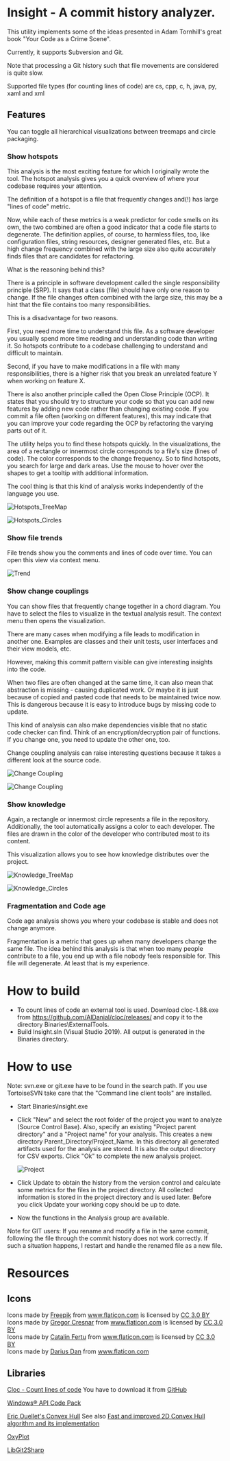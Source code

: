 # Insight - A commit history analyzer.

This utility implements some of the ideas presented in Adam Tornhill's great book "Your Code as a Crime Scene".

Currently, it supports Subversion and Git. 

Note that processing a Git history such that file movements are considered is quite slow.

Supported file types (for counting lines of code) are cs, cpp, c, h, java, py, xaml and xml

## Features
You can toggle all hierarchical visualizations between treemaps and circle packaging.

### Show hotspots
This analysis is the most exciting feature for which I originally wrote the tool. 
The hotspot analysis gives you a quick overview of where your codebase requires your attention.

The definition of a hotspot is a file that frequently changes and(!) has large "lines of code" metric.

Now, while each of these metrics is a weak predictor for code smells on its own, the two combined are often a good indicator that a code file starts to degenerate. The definition applies, of course, to harmless files, too, like configuration files, string resources, designer generated files, etc.  But a high change frequency combined with the large size also quite accurately finds files that are candidates for refactoring.

What is the reasoning behind this?

There is a principle in software development called the single responsibility principle (SRP). It says that a class (file) should have only one reason to change. If the file changes often combined with the large size, this may be a hint that the file contains too many responsibilities.

This is a disadvantage for two reasons. 

First, you need more time to understand this file. As a software developer you usually spend more time reading and understanding code than writing it. So hotspots contribute to a codebase challenging to understand and difficult to maintain.

Second, if you have to make modifications in a file with many responsibilities, there is a higher risk that you break an unrelated feature Y when working on feature X.

There is also another principle called the Open Close Principle (OCP). It states that you should try to structure your code so that you can add new features by adding new code rather than changing existing code. If you commit a file often (working on different features), this may indicate that you can improve your code regarding the OCP by refactoring the varying parts out of it.

The utility helps you to find these hotspots quickly.
In the visualizations, the area of a rectangle or innermost circle corresponds to a file's size (lines of code). The color corresponds to the change frequency. So to find hotspots, you search for large and dark areas. Use the mouse to hover over the shapes to get a tooltip with additional information.

The cool thing is that this kind of analysis works independently of the language you use.


![Hotspots_TreeMap](Screenshots/Hotspots_TreeMap.PNG)

![Hotspots_Circles](Screenshots/Hotspots_Circles.PNG)

### Show file trends

File trends show you the comments and lines of code over time. You can open this view via context menu.

![Trend](Screenshots/LOC.PNG)

### Show change couplings

You can show files that frequently change together in a chord diagram. You have to select the files to visualize in the textual analysis result. The context menu then opens the visualization.

There are many cases when modifying a file leads to modification in another one. Examples are classes and their unit tests, user interfaces and their view models, etc.

However, making this commit pattern visible can give interesting insights into the code.

When two files are often changed at the same time, it can also mean that abstraction is missing - causing duplicated work. Or maybe it is just because of copied and pasted code that needs to be maintained twice now. This is dangerous because it is easy to introduce bugs by missing code to update.

This kind of analysis can also make dependencies visible that no static code checker can find. Think of an encryption/decryption pair of functions. If you change one, you need to update the other one, too.

Change coupling analysis can raise interesting questions because it takes a different look at the source code.

![Change Coupling](Screenshots/Change_Coupling_Text.PNG)

![Change Coupling](Screenshots/Change_Coupling.PNG)

### Show knowledge

Again, a rectangle or innermost circle represents a file in the repository. Additionally, the tool automatically assigns a color to each developer. The files are drawn in the color of the developer who contributed most to its content.

This visualization allows you to see how knowledge distributes over the project. 

![Knowledge_TreeMap](Screenshots/Knowledge_TreeMap.PNG)

![Knowledge_Circles](Screenshots/Knowledge_Circles.PNG)

### Fragmentation and Code age

Code age analysis shows you where your codebase is stable and does not change anymore.

Fragmentation is a metric that goes up when many developers change the same file. The idea behind this analysis is that when too many people contribute to a file, you end up with a file nobody feels responsible for. This file will degenerate. At least that is my experience.

# How to build

* To count lines of code an external tool is used. Download cloc-1.88.exe from https://github.com/AlDanial/cloc/releases/ and copy it to the directory Binaries\ExternalTools.
* Build Insight.sln (Visual Studio 2019). All output is generated in the Binaries directory.

# How to use

Note: svn.exe or git.exe have to be found in the search path. 
If you use TortoiseSVN take care that the "Command line client tools" are installed.

* Start Binaries\Insight.exe
* Click "New" and select the root folder of the project you want to analyze (Source Control Base). 
  Also, specify an existing "Project parent directory" and a "Project name" for your analysis. This creates a new directory Parent_Directory/Project_Name. In this directory all generated artifacts used for the analysis are stored. It is also the output directory for CSV exports. Click "Ok" to complete the new analysis project.

  ![Project](Screenshots/Project.png)

* Click Update to obtain the history from the version control and calculate some metrics for the files in the project directory. All collected information is stored in the project directory and is used later.
Before you click Update your working copy should be up to date.
* Now the functions in the Analysis group are available.

Note for GIT users: 
If you rename and modify a file in the same commit, following the file through the commit history does not work correctly. If such a situation happens, I restart and handle the renamed file as a new file.

# Resources

## Icons

Icons made by <a href="http://www.freepik.com" title="Freepik">Freepik</a> from <a href="https://www.flaticon.com/" title="Flaticon">www.flaticon.com</a> is licensed by <a href="http://creativecommons.org/licenses/by/3.0/" title="Creative Commons BY 3.0" target="_blank">CC 3.0 BY</a><br/>
Icons made by <a href="https://www.flaticon.com/authors/gregor-cresnar" title="Gregor Cresnar">Gregor Cresnar</a> from <a href="https://www.flaticon.com/" title="Flaticon">www.flaticon.com</a> is licensed by <a href="http://creativecommons.org/licenses/by/3.0/" title="Creative Commons BY 3.0" target="_blank">CC 3.0 BY</a><br/>
Icons made by <a href="https://www.flaticon.com/authors/catalin-fertu" title="Catalin Fertu">Catalin Fertu</a> from <a href="https://www.flaticon.com/" title="Flaticon">www.flaticon.com</a> is licensed by <a href="http://creativecommons.org/licenses/by/3.0/" title="Creative Commons BY 3.0" target="_blank">CC 3.0 BY</a><br/>
Icons made by <a href="https://www.flaticon.com/de/autoren/darius-dan" title="Darius Dan">Darius Dan</a> from <a href="https://www.flaticon.com/de/" title="Flaticon"> www.flaticon.com<br/></a>

## Libraries

<a href="https://github.com/AlDanial/cloc">Cloc - Count lines of code</a>
You have to download it from <a href="https://github.com/AlDanial/cloc/releases/download/1.88/cloc-1.88.exe">GitHub</a>

<a href="https://www.nuget.org/packages/WindowsAPICodePack-Core/">Windows® API Code Pack</a>

<a href="https://github.com/EricOuellet2/ConvexHull">Eric Ouellet's Convex Hull</a>
See also <a href="https://www.codeproject.com/Articles/1210225/Fast-and-improved-D-Convex-Hull-algorithm-and-its">Fast and improved 2D Convex Hull algorithm and its implementation</a>

<a href="https://github.com/oxyplot/oxyplot">OxyPlot</a>

<a href="https://github.com/libgit2/libgit2sharp">LibGit2Sharp</a>

